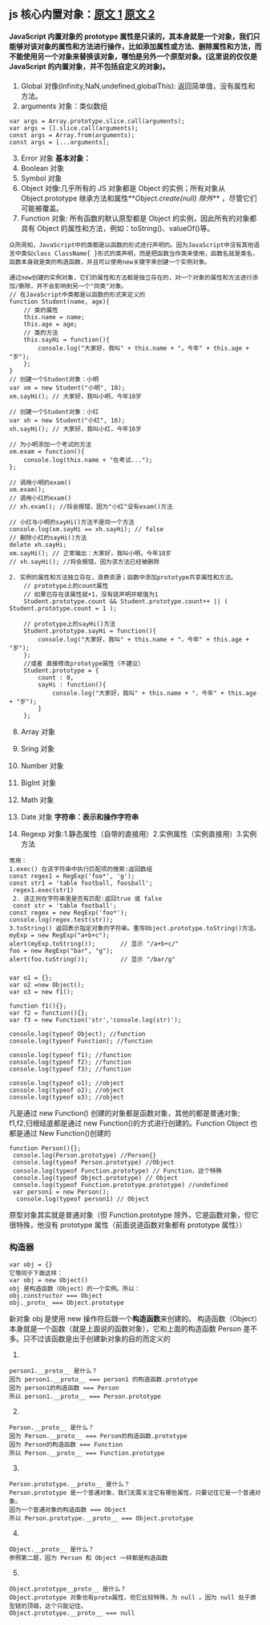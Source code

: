 ## js 核心内置对象：[原文 1](https://codeplayer.vip/p/j7sgh) [原文 2](https://www.jianshu.com/p/652991a67186)

#### JavaScript 内置对象的 prototype 属性是只读的，其本身就是一个对象，我们只能够对该对象的属性和方法进行操作，比如添加属性或方法、删除属性和方法，而不能使用另一个对象来替换该对象，哪怕是另外一个原型对象。(这里说的仅仅是 JavaScript 的内置对象，并不包括自定义的对象)。

1. Global 对像(Infinity,NaN,undefined,globalThis): 返回简单值，没有属性和方法。
2. arguments 对象：类似数组

```
var args = Array.prototype.slice.call(arguments);
var args = [].slice.call(arguments);
const args = Array.from(arguments);
const args = [...arguments];
```

3. Error 对象
   **基本对象：**
4. Boolean 对象
5. Symbol 对象
6. Object 对像:几乎所有的 JS 对象都是 Object 的实例；所有对象从 Object.prototype 继承方法和属性**_Object.create(null) 除外_** ，尽管它们可能被覆盖。
7. Function 对象:
   所有函数的默认原型都是 Object 的实例，因此所有的对象都具有 Object 的属性和方法，例如：toString()、valueOf()等。

```
众所周知，JavaScript中的类都是以函数的形式进行声明的。因为JavaScript中没有其他语言中类似class ClassName{ }形式的类声明，而是把函数当作类来使用，函数名就是类名，函数本身就是类的构造函数，并且可以使用new关键字来创建一个实例对象。

通过new创建的实例对象，它们的属性和方法都是独立存在的，对一个对象的属性和方法进行添加/删除，并不会影响到另一个"同类"对象。
// 在JavaScript中类都是以函数的形式来定义的
function Student(name, age){
	// 类的属性
	this.name = name;
	this.age = age;
	// 类的方法
	this.sayHi = function(){
		console.log("大家好，我叫" + this.name + "，今年" + this.age + "岁");
	};
}
// 创建一个Student对象：小明
var xm = new Student("小明", 18);
xm.sayHi(); // 大家好，我叫小明，今年18岁

// 创建一个Student对象：小红
var xh = new Student("小红", 16);
xh.sayHi(); // 大家好，我叫小红，今年16岁

// 为小明添加一个考试的方法
xm.exam = function(){
	console.log(this.name + "在考试...");
};

// 调用小明的exam()
xm.exam();
// 调用小红的exam()
// xh.exam(); //将会报错，因为"小红"没有exam()方法

// 小红与小明的sayHi()方法不是同一个方法
console.log(xm.sayHi == xh.sayHi); // false
// 删除小红的sayHi()方法
delete xh.sayHi;
xm.sayHi(); // 正常输出：大家好，我叫小明，今年18岁
// xh.sayHi(); //将会报错，因为该方法已经被删除

2. 实例的属性和方法独立存在，浪费资源；函数中添加prototype共享属性和方法。
	// prototype上的count属性
	// 如果已存在该属性就+1，没有就声明并赋值为1
	Student.prototype.count && Student.prototype.count++ || ( Student.prototype.count = 1 );

    // prototype上的sayHi()方法
	Student.prototype.sayHi = function(){
		console.log("大家好，我叫" + this.name + "，今年" + this.age + "岁");
	};
    //或者 直接修改prototype属性（不建议）
    Student.prototype = {
        count : 0,
        sayHi : function(){
            console.log("大家好，我叫" + this.name + "，今年" + this.age + "岁");
        }
    };
```

8. Array 对象
9. Sring 对象

10. Number 对象
11. BigInt 对象
12. Math 对象
13. Date 对象
    **字符串：表示和操作字符串**
14. Regexp 对象:1.静态属性（自带的直接用）2.实例属性（实例直接用）3.实例方法

```
常用：
1.exec() 在该字符串中执行匹配项的搜索:返回数组
const regex1 = RegExp('foo*', 'g');
const str1 = 'table football, foosball';
 regex1.exec(str1)
 2. 该正则在字符串里是否有匹配:返回true 或 false
 const str = 'table football';
const regex = new RegExp('foo*');
console.log(regex.test(str));
3.toString() 返回表示指定对象的字符串。重写Object.prototype.toString()方法。
myExp = new RegExp("a+b+c");
alert(myExp.toString());       // 显示 "/a+b+c/"
foo = new RegExp("bar", "g");
alert(foo.toString());         // 显示 "/bar/g"
```

###

```
var o1 = {};
var o2 =new Object();
var o3 = new f1();

function f1(){};
var f2 = function(){};
var f3 = new Function('str','console.log(str)');

console.log(typeof Object); //function
console.log(typeof Function); //function

console.log(typeof f1); //function
console.log(typeof f2); //function
console.log(typeof f3); //function

console.log(typeof o1); //object
console.log(typeof o2); //object
console.log(typeof o3); //object
```

凡是通过 new Function() 创建的对象都是函数对象，其他的都是普通对象;  
f1,f2,归根结底都是通过 new Function()的方式进行创建的。Function Object 也都是通过 New Function()创建的

```
function Person(){};
 console.log(Person.prototype) //Person{}
 console.log(typeof Person.prototype) //Object
 console.log(typeof Function.prototype) // Function，这个特殊
 console.log(typeof Object.prototype) // Object
 console.log(typeof Function.prototype.prototype) //undefined
 var person1 = new Person();
  console.log(typeof person1) // Object
```

原型对象其实就是普通对象（但 Function.prototype 除外，它是函数对象，但它很特殊，他没有 prototype 属性（前面说道函数对象都有 prototype 属性））

### 构造器

```
var obj = {}
它等同于下面这样：
var obj = new Object()
obj 是构造函数（Object）的一个实例。所以：
obj.constructor === Object
obj._proto_ === Object.prototype
```

新对象 obj 是使用 new 操作符后跟一个**构造函数**来创建的。
构造函数（Object）本身就是一个函数（就是上面说的函数对象），它和上面的构造函数 Person 差不多。只不过该函数是出于创建新对象的目的而定义的

1.

```
person1.__proto__ 是什么？
因为 person1.__proto__ === person1 的构造函数.prototype
因为 person1的构造函数 === Person
所以 person1.__proto__ === Person.prototype
```

2.

```
Person.__proto__ 是什么？
因为 Person.__proto__ === Person的构造函数.prototype
因为 Person的构造函数 === Function
所以 Person.__proto__ === Function.prototype
```

3.

```
Person.prototype.__proto__ 是什么？
Person.prototype 是一个普通对象，我们无需关注它有哪些属性，只要记住它是一个普通对象。
因为一个普通对象的构造函数 === Object
所以 Person.prototype.__proto__ === Object.prototype
```

4.

```
Object.__proto__ 是什么？
参照第二题，因为 Person 和 Object 一样都是构造函数
```

5.

```
Object.prototype__proto__ 是什么？
Object.prototype 对象也有proto属性，但它比较特殊，为 null 。因为 null 处于原型链的顶端，这个只能记住。
Object.prototype.__proto__ === null
```
